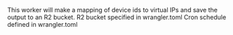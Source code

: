 This worker will make a mapping of device ids to virtual IPs and save the output to an R2 bucket. R2 bucket specified in wrangler.toml
Cron schedule defined in wrangler.toml
